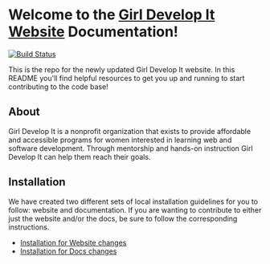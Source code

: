 # Welcome to the [Girl Develop It Website](http://girl-develop-it.herokuapp.com) Documentation!
[![Build Status](https://travis-ci.org/imuchnik/gdi-new-site.svg?branch=master)](https://travis-ci.org/imuchnik/gdi-new-site)

This is the repo for the newly updated Girl Develop It website. In this README you'll find helpful resources to get you up and running to start contributing to the code base!

## About

Girl Develop It is a nonprofit organization that exists to provide affordable and accessible programs for women interested in learning web and software development. Through mentorship and hands-on instruction Girl Develop It can help them reach their goals.

## Installation

We have created two different sets of local installation guidelines for you to follow: website and documentation. If you are wanting to contribute to either just the website and/or the docs, be sure to follow the corresponding instructions.

- [Installation for Website changes](sources/installation.md)
- [Installation for Docs changes](sources/installation_docs.md)
